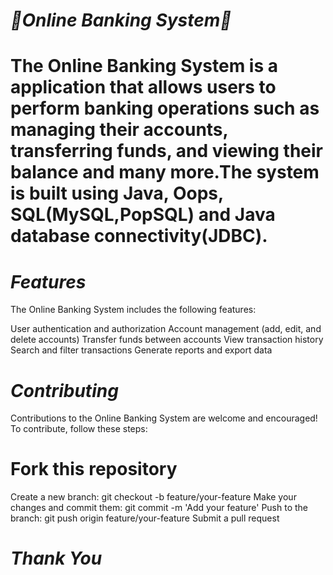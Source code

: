 # ***🌟Online Banking System🌟***
# The Online Banking System is a application that allows users to perform banking operations such as managing their accounts, transferring funds, and viewing their balance and many more.The system is built using Java, Oops, SQL(MySQL,PopSQL) and Java database connectivity(JDBC).

# ***Features***
The Online Banking System includes the following features:

User authentication and authorization
Account management (add, edit, and delete accounts)
Transfer funds between accounts
View transaction history
Search and filter transactions
Generate reports and export data


# ***Contributing***
Contributions to the Online Banking System are welcome and encouraged! To contribute, follow these steps:

# Fork this repository
Create a new branch: git checkout -b feature/your-feature
Make your changes and commit them: git commit -m 'Add your feature'
Push to the branch: git push origin feature/your-feature
Submit a pull request


# ***Thank You***
